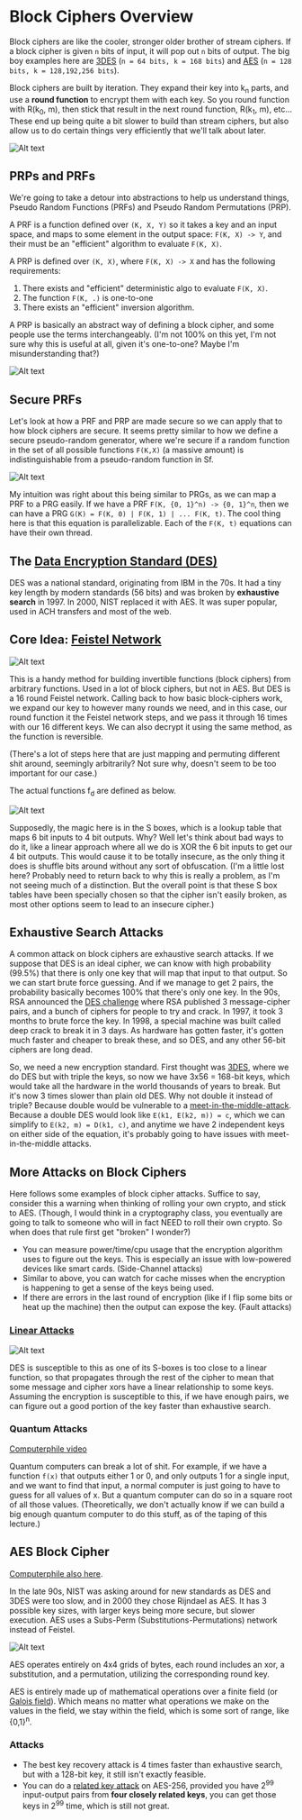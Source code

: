 # Block Ciphers Overview

Block ciphers are like the cooler, stronger older brother of stream ciphers. If a block cipher is given `n` bits of input, it will pop out `n` bits of output. The big boy examples here are [3DES](https://en.wikipedia.org/wiki/Triple_DES) (`n = 64 bits, k = 168 bits`) and [AES](https://en.wikipedia.org/wiki/Advanced_Encryption_Standard) (`n = 128 bits, k = 128,192,256 bits`).

Block ciphers are built by iteration. They expand their key into k<sub>n</sub> parts, and use a **round function** to encrypt them with each key. So you round function with R(k<sub>0</sub>, m), then stick that result in the next round function, R(k<sub>1</sub>, m), etc... These end up being quite a bit slower to build than stream ciphers, but also allow us to do certain things very efficiently that we'll talk about later.

![Alt text](iteration.png)

## PRPs and PRFs

We're going to take a detour into abstractions to help us understand things, Pseudo Random Functions (PRFs) and Pseudo Random Permutations (PRP).

A PRF is a function defined over `(K, X, Y)` so it takes a key and an input space, and maps to some element in the output space: `F(K, X) -> Y`, and their must be an "efficient" algorithm to evaluate `F(K, X)`.

A PRP is defined over `(K, X)`, where `F(K, X) -> X` and has the following requirements:

1. There exists and "efficient" deterministic algo to evaluate `F(K, X)`.
2. The function `F(K, .)` is one-to-one
3. There exists an "efficient" inversion algorithm.

A PRP is basically an abstract way of defining a block cipher, and some people use the terms interchangeably. (I'm not 100% on this yet, I'm not sure why this is useful at all, given it's one-to-one? Maybe I'm misunderstanding that?)

![Alt text](prp-examples.png)

## Secure PRFs

Let's look at how a PRF and PRP are made secure so we can apply that to how block ciphers are secure. It seems pretty similar to how we define a secure pseudo-random generator, where we're secure if a random function in the set of all possible functions `F(K,X)` (a massive amount) is indistinguishable from a pseudo-random function in Sf.

![Alt text](secure-prfs.png)

My intuition was right about this being similar to PRGs, as we can map a PRF to a PRG easily. If we have a PRF `F(K, {0, 1}^n) -> {0, 1}^n`, then we can have a PRG `G(K) = F(K, 0) | F(K, 1) | ... F(K, t)`. The cool thing here is that this equation is parallelizable. Each of the `F(K, t)` equations can have their own thread.

## The [Data Encryption Standard (DES)](https://en.wikipedia.org/wiki/Data_Encryption_Standard)

DES was a national standard, originating from IBM in the 70s. It had a tiny key length by modern standards (56 bits) and was broken by **exhaustive search** in 1997. In 2000, NIST replaced it with AES. It was super popular, used in ACH transfers and most of the web.

## Core Idea: [Feistel Network](https://youtu.be/FGhj3CGxl8I?si=1ITvkDg0UPeRI9Jf)

![Alt text](feistel.png)

This is a handy method for building invertible functions (block ciphers) from arbitrary functions. Used in a lot of block ciphers, but not in AES. But DES is a 16 round Feistel network. Calling back to how basic block-ciphers work, we expand our key to however many rounds we need, and in this case, our round function it the Feistel network steps, and we pass it through 16 times with our 16 different keys. We can also decrypt it using the same method, as the function is reversible.

(There's a lot of steps here that are just mapping and permuting different shit around, seemingly arbitrarily? Not sure why, doesn't seem to be too important for our case.)

The actual functions f<sub>d</sub> are defined as below.

![Alt text](f.png)

Supposedly, the magic here is in the S boxes, which is a lookup table that maps 6 bit inputs to 4 bit outputs. Why? Well let's think about bad ways to do it, like a linear approach where all we do is XOR the 6 bit inputs to get our 4 bit outputs. This would cause it to be totally insecure, as the only thing it does is shuffle bits around without any sort of obfuscation. (I'm a little lost here? Probably need to return back to why this is really a problem, as I'm not seeing much of a distinction. But the overall point is that these S box tables have been specially chosen so that the cipher isn't easily broken, as most other options seem to lead to an insecure cipher.)

## Exhaustive Search Attacks

A common attack on block ciphers are exhaustive search attacks. If we suppose that DES is an ideal cipher, we can know with high probability (99.5%) that there is only one key that will map that input to that output. So we can start brute force guessing. And if we manage to get 2 pairs, the probability basically becomes 100% that there's only one key. In the 90s, RSA announced the [DES challenge](https://en.wikipedia.org/wiki/DES_Challenges) where RSA published 3 message-cipher pairs, and a bunch of ciphers for people to try and crack. In 1997, it took 3 months to brute force the key. In 1998, a special machine was built called deep crack to break it in 3 days. As hardware has gotten faster, it's gotten much faster and cheaper to break these, and so DES, and any other 56-bit ciphers are long dead.

So, we need a new encryption standard. First thought was [3DES](https://en.wikipedia.org/wiki/Triple_DES), where we do DES but with triple the keys, so now we have 3x56 = 168-bit keys, which would take all the hardware in the world thousands of years to break. But it's now 3 times slower than plain old DES. Why not double it instead of triple? Because double would be vulnerable to a [meet-in-the-middle-attack](https://en.wikipedia.org/wiki/Meet-in-the-middle_attack). Because a double DES would look like `E(k1, E(k2, m)) = c`, which we can simplify to `E(k2, m) = D(k1, c)`, and anytime we have 2 independent keys on either side of the equation, it's probably going to have issues with meet-in-the-middle attacks.

## More Attacks on Block Ciphers

Here follows some examples of block cipher attacks. Suffice to say, consider this a warning when thinking of rolling your own crypto, and stick to AES. (Though, I would think in a cryptography class, you eventually are going to talk to someone who will in fact NEED to roll their own crypto. So when does that rule first get "broken" I wonder?)

* You can measure power/time/cpu usage that the encryption algorithm uses to figure out the keys. This is especially an issue with low-powered devices like smart cards. (Side-Channel attacks)
* Similar to above, you can watch for cache misses when the encryption is happening to get a sense of the keys being used.
* If there are errors in the last round of encryption (like if I flip some bits or heat up the machine) then the output can expose the key. (Fault attacks)

### [Linear Attacks](https://en.wikipedia.org/wiki/Linear_cryptanalysis)

![Alt text](linear-attack.png)

DES is susceptible to this as one of its S-boxes is too close to a linear function, so that propagates through the rest of the cipher to mean that some message and cipher xors have a linear relationship to some keys. Assuming the encryption is susceptible to this, if we have enough pairs, we can figure out a good portion of the key faster than exhaustive search.

### Quantum Attacks

[Computerphile video](https://youtu.be/BYx04e35Xso?si=yzToSjb5zxxJKh1m)

Quantum computers can break a lot of shit. For example, if we have a function `f(x)` that outputs either 1 or 0, and only outputs 1 for a single input, and we want to find that input, a normal computer is just going to have to guess for all values of x. But a quantum computer can do so in a square root of all those values. (Theoretically, we don't actually know if we can build a big enough quantum computer to do this stuff, as of the taping of this lecture.)

## AES Block Cipher

[Computerphile also here](https://youtu.be/O4xNJsjtN6E?si=t79A78xAjk4ryxry).

In the late 90s, NIST was asking around for new standards as DES and 3DES were too slow, and in 2000 they chose Rijndael as AES. It has 3 possible key sizes, with larger keys being more secure, but slower execution. AES uses a Subs-Perm (Substitutions-Permutations) network instead of Feistel.

![Alt text](aes.png)

AES operates entirely on 4x4 grids of bytes, each round includes an xor, a substitution, and a permutation, utilizing the corresponding round key.

AES is entirely made up of mathematical operations over a finite field (or [Galois field](https://en.wikipedia.org/wiki/Finite_field)). Which means no matter what operations we make on the values in the field, we stay within the field, which is some sort of range, like {0,1}<sup>n</sup>.

### Attacks

* The best key recovery attack is 4 times faster than exhaustive search, but with a 128-bit key, it still isn't exactly feasible.
* You can do a [related key attack](https://en.wikipedia.org/wiki/Related-key_attack) on AES-256, provided you have 2<sup>99</sup> input-output pairs from **four closely related keys**, you can get those keys in 2<sup>99</sup> time, which is still not great.
